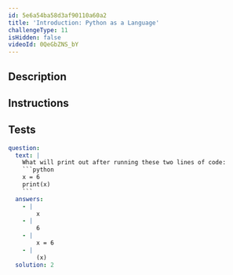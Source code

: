 ```yaml
---
id: 5e6a54ba58d3af90110a60a2
title: 'Introduction: Python as a Language'
challengeType: 11
isHidden: false
videoId: 0QeGbZNS_bY
---
```


## Description
<section id='description'>
</section>

## Instructions
<section id='instructions'>

</section>

## Tests
<section id='tests'>

```yml
question:
  text: |
    What will print out after running these two lines of code:
    ```python
    x = 6
    print(x)
    ```
  answers:
    - |
        x
    - |
        6
    - |
        x = 6
    - |
        (x)
  solution: 2
```

</section>
